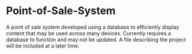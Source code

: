 # Point-of-Sale-System
A point of sale system developed using a database to efficiently display content that may be used across many devices. Currently requires a database to function and may not be updated. A file describing the project will be included at a later time.
